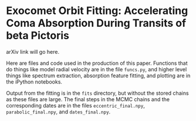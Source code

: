 # Exocomet Orbit Fitting: Accelerating Coma Absorption During Transits of beta Pictoris

arXiv link will go here.

Here are files and code used in the production of this paper. Functions that do things like model radial velocity are in the file ```funcs.py```, and higher level things like spectrum extraction, absorption feature fitting, and plotting are in the iPython notebooks.

Output from the fitting is in the ```fits``` directory, but without the stored chains as these files are large. The final steps in the MCMC chains and the corresponding dates are in the files ```eccentric_final.npy```, ```parabolic_final.npy```, and ```dates_final.npy```.